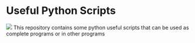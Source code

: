 # Useful Python Scripts
![]([https://myoctocat.com/assets/images/base-octocat.svg](https://banner2.cleanpng.com/20180825/box/kisspng-python-programming-language-computer-programming-c-hanuman-png-transparent-images-free-download-clip-5b814ed3233799.3867698615352009791443.jpg))
This repository contains some python useful scripts that can be used as complete programs or in other programs
